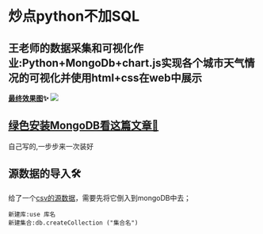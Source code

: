 # 炒点python不加SQL
## 王老师的数据采集和可视化作业:Python+MongoDb+chart.js实现各个城市天气情况的可视化并使用html+css在web中展示
**[最终效果图](.\all_img\dome—OK.png)✨**
![](.\all_img\dome—OK.png)
## [绿色安装MongoDB看这篇文章🧐](./mongo从安装到使用.md)
自己写的,一步步来一次装好

## 源数据的导入🛠️
给了一个[csv的源数据](.\csv源数据\all_cities_weather_data.csv)，需要先将它倒入到mongoDB中去；
```ssh
新建库:use 库名
新建集合:db.createCollection ("集合名")
```




